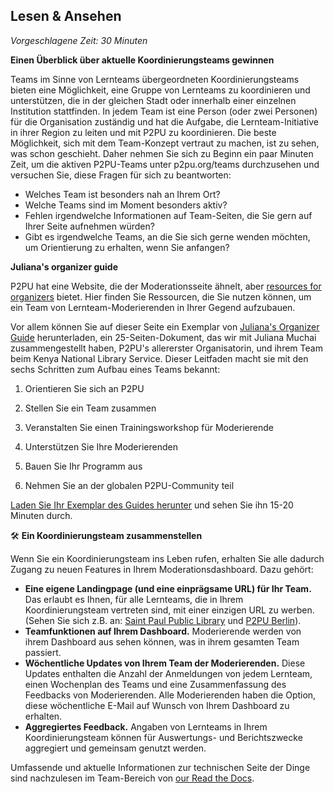 
## Lesen &amp; Ansehen

_Vorgeschlagene Zeit: 30 Minuten_

**Einen Überblick über aktuelle Koordinierungsteams gewinnen**

Teams im Sinne von Lernteams übergeordneten Koordinierungsteams bieten eine Möglichkeit, eine Gruppe von Lernteams zu koordinieren und unterstützen, die in der gleichen Stadt oder innerhalb einer einzelnen Institution stattfinden. In jedem Team ist eine Person (oder zwei Personen) für die Organisation zuständig und hat die Aufgabe, die Lernteam-Initiative in ihrer Region zu leiten und mit P2PU zu koordinieren. Die beste Möglichkeit, sich mit dem Team-Konzept vertraut zu machen, ist zu sehen, was schon geschieht. Daher nehmen Sie sich zu Beginn ein paar Minuten Zeit, um die aktiven P2PU-Teams unter p2pu.org/teams durchzusehen und versuchen Sie, diese Fragen für sich zu beantworten:

- Welches Team ist besonders nah an Ihrem Ort?
- Welche Teams sind im Moment besonders aktiv?
- Fehlen irgendwelche Informationen auf Team-Seiten, die Sie gern auf Ihrer Seite aufnehmen würden?
- Gibt es irgendwelche Teams, an die Sie sich gerne wenden möchten, um Orientierung zu erhalten, wenn Sie anfangen?

**Juliana&#39;s organizer guide**

P2PU hat eine Website, die der Moderationsseite ähnelt, aber [resources for organizers](https://www.p2pu.org/en/organize/) bietet. Hier finden Sie Ressourcen, die Sie nutzen können, um ein Team von Lernteam-Moderierenden in Ihrer Gegend aufzubauen.

Vor allem können Sie auf dieser Seite ein Exemplar von [Juliana&#39;s Organizer Guide](https://learningcircles.p2pu.org/en/get-organizer-guide/) herunterladen, ein 25-Seiten-Dokument, das wir mit Juliana Muchai zusammengestellt haben, P2PU&#39;s allererster Organisatorin, und ihrem Team beim Kenya National Library Service. Dieser Leitfaden macht sie mit den sechs Schritten zum Aufbau eines Teams bekannt:

1. Orientieren Sie sich an P2PU

2. Stellen Sie ein Team zusammen

3. Veranstalten Sie einen Trainingsworkshop für Moderierende

4. Unterstützen Sie Ihre Moderierenden

5. Bauen Sie Ihr Programm aus

6. Nehmen Sie an der globalen P2PU-Community teil

[Laden Sie Ihr Exemplar des Guides herunter](https://learningcircles.p2pu.org/en/get-organizer-guide/) und sehen Sie ihn 15-20 Minuten durch.

🛠️ **Ein Koordinierungsteam zusammenstellen**

Wenn Sie ein Koordinierungsteam ins Leben rufen, erhalten Sie alle dadurch Zugang zu neuen Features in Ihrem Moderationsdashboard. Dazu gehört:

- **Eine eigene Landingpage (und eine einprägsame URL) für Ihr Team.** Das erlaubt es Ihnen, für alle Lernteams, die in Ihrem Koordinierungsteam vertreten sind, mit einer einzigen URL zu werben. (Sehen Sie sich z.B. an: [Saint Paul Public Library](https://sppl.p2pu.org/) und [P2PU Berlin](https://berlin.p2pu.org/)).
- **Teamfunktionen auf Ihrem Dashboard.** Moderierende werden von ihrem Dashboard aus sehen können, was in ihrem gesamten Team passiert.
- **Wöchentliche Updates von Ihrem Team der Moderierenden.** Diese Updates enthalten die Anzahl der Anmeldungen von jedem Lernteam, einen Wochenplan des Teams und eine Zusammenfassung des Feedbacks von Moderierenden. Alle Moderierenden haben die Option, diese wöchentliche E-Mail auf Wunsch von Ihrem Dashboard zu erhalten.
- **Aggregiertes Feedback.** Angaben von Lernteams in Ihrem Koordinierungsteam können für Auswertungs- und Berichtszwecke aggregiert und gemeinsam genutzt werden.

Umfassende und aktuelle Informationen zur technischen Seite der Dinge sind nachzulesen im Team-Bereich von [our Read the Docs](https://learning-circles-user-manual.readthedocs.io/en/latest/index.html).
